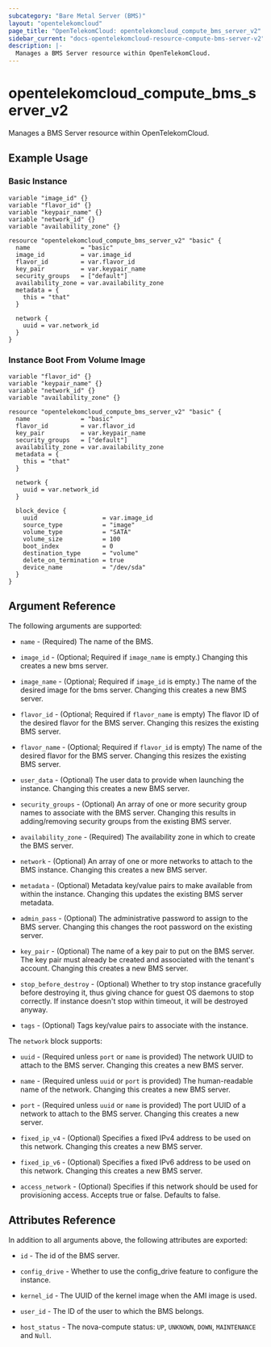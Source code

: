 ```yaml
---
subcategory: "Bare Metal Server (BMS)"
layout: "opentelekomcloud"
page_title: "OpenTelekomCloud: opentelekomcloud_compute_bms_server_v2"
sidebar_current: "docs-opentelekomcloud-resource-compute-bms-server-v2"
description: |-
  Manages a BMS Server resource within OpenTelekomCloud.
---
```


# opentelekomcloud_compute_bms_server_v2

Manages a BMS Server resource within OpenTelekomCloud.

## Example Usage

### Basic Instance

```hcl
variable "image_id" {}
variable "flavor_id" {}
variable "keypair_name" {}
variable "network_id" {}
variable "availability_zone" {}

resource "opentelekomcloud_compute_bms_server_v2" "basic" {
  name              = "basic"
  image_id          = var.image_id
  flavor_id         = var.flavor_id
  key_pair          = var.keypair_name
  security_groups   = ["default"]
  availability_zone = var.availability_zone
  metadata = {
    this = "that"
  }

  network {
    uuid = var.network_id
  }
}
```

### Instance Boot From Volume Image

```hcl
variable "flavor_id" {}
variable "keypair_name" {}
variable "network_id" {}
variable "availability_zone" {}

resource "opentelekomcloud_compute_bms_server_v2" "basic" {
  name              = "basic"
  flavor_id         = var.flavor_id
  key_pair          = var.keypair_name
  security_groups   = ["default"]
  availability_zone = var.availability_zone
  metadata = {
    this = "that"
  }

  network {
    uuid = var.network_id
  }

  block_device {
    uuid                  = var.image_id
    source_type           = "image"
    volume_type           = "SATA"
    volume_size           = 100
    boot_index            = 0
    destination_type      = "volume"
    delete_on_termination = true
    device_name           = "/dev/sda"
  }
}
```

## Argument Reference

The following arguments are supported:

* `name` - (Required) The name of the BMS.

* `image_id` - (Optional; Required if `image_name` is empty.) Changing this creates a new bms server.

* `image_name` - (Optional; Required if `image_id` is empty.) The name of the
  desired image for the bms server. Changing this creates a new BMS server.

* `flavor_id` - (Optional; Required if `flavor_name` is empty) The flavor ID of
  the desired flavor for the BMS server. Changing this resizes the existing BMS server.

* `flavor_name` - (Optional; Required if `flavor_id` is empty) The name of the
  desired flavor for the BMS server. Changing this resizes the existing BMS server.

* `user_data` - (Optional) The user data to provide when launching the instance.
  Changing this creates a new BMS server.

* `security_groups` - (Optional) An array of one or more security group names
  to associate with the BMS server. Changing this results in adding/removing
  security groups from the existing BMS server.

* `availability_zone` - (Required) The availability zone in which to create
  the BMS server.

* `network` - (Optional) An array of one or more networks to attach to the
  BMS instance. Changing this creates a new BMS server.

* `metadata` - (Optional) Metadata key/value pairs to make available from
  within the instance. Changing this updates the existing BMS server metadata.

* `admin_pass` - (Optional) The administrative password to assign to the BMS server.
  Changing this changes the root password on the existing server.

* `key_pair` - (Optional) The name of a key pair to put on the BMS server. The key
  pair must already be created and associated with the tenant's account.
  Changing this creates a new BMS server.

* `stop_before_destroy` - (Optional) Whether to try stop instance gracefully
  before destroying it, thus giving chance for guest OS daemons to stop correctly.
  If instance doesn't stop within timeout, it will be destroyed anyway.

* `tags` - (Optional) Tags key/value pairs to associate with the instance.

The `network` block supports:

* `uuid` - (Required unless `port`  or `name` is provided) The network UUID to
  attach to the BMS server. Changing this creates a new BMS server.

* `name` - (Required unless `uuid` or `port` is provided) The human-readable
  name of the network. Changing this creates a new BMS server.

* `port` - (Required unless `uuid` or `name` is provided) The port UUID of a
  network to attach to the BMS server. Changing this creates a new server.

* `fixed_ip_v4` - (Optional) Specifies a fixed IPv4 address to be used on this
  network. Changing this creates a new BMS server.

* `fixed_ip_v6` - (Optional) Specifies a fixed IPv6 address to be used on this
  network. Changing this creates a new BMS server.

* `access_network` - (Optional) Specifies if this network should be used for
  provisioning access. Accepts true or false. Defaults to false.

## Attributes Reference

In addition to all arguments above, the following attributes are exported:

* `id` - The id of the BMS server.

* `config_drive` - Whether to use the config_drive feature to configure the instance.

* `kernel_id` - The UUID of the kernel image when the AMI image is used.

* `user_id` - The ID of the user to which the BMS belongs.

* `host_status` - The nova-compute status: `UP`, `UNKNOWN`, `DOWN`, `MAINTENANCE` and `Null`.
